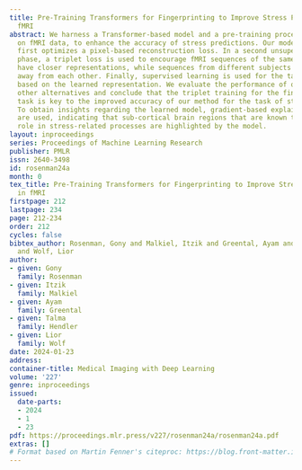 ```yaml
---
title: Pre-Training Transformers for Fingerprinting to Improve Stress Prediction in
  fMRI
abstract: We harness a Transformer-based model and a pre-training procedure for fingerprinting
  on fMRI data, to enhance the accuracy of stress predictions. Our model, called MetricFMRI,
  first optimizes a pixel-based reconstruction loss. In a second unsupervised training
  phase, a triplet loss is used to encourage fMRI sequences of the same subject to
  have closer representations, while sequences from different subjects are pushed
  away from each other. Finally, supervised learning is used for the target task,
  based on the learned representation. We evaluate the performance of our model and
  other alternatives and conclude that the triplet training for the fingerprinting
  task is key to the improved accuracy of our method for the task of stress prediction.
  To obtain insights regarding the learned model, gradient-based explainability techniques
  are used, indicating that sub-cortical brain regions that are known to play a central
  role in stress-related processes are highlighted by the model.
layout: inproceedings
series: Proceedings of Machine Learning Research
publisher: PMLR
issn: 2640-3498
id: rosenman24a
month: 0
tex_title: Pre-Training Transformers for Fingerprinting to Improve Stress Prediction
  in fMRI
firstpage: 212
lastpage: 234
page: 212-234
order: 212
cycles: false
bibtex_author: Rosenman, Gony and Malkiel, Itzik and Greental, Ayam and Hendler, Talma
  and Wolf, Lior
author:
- given: Gony
  family: Rosenman
- given: Itzik
  family: Malkiel
- given: Ayam
  family: Greental
- given: Talma
  family: Hendler
- given: Lior
  family: Wolf
date: 2024-01-23
address:
container-title: Medical Imaging with Deep Learning
volume: '227'
genre: inproceedings
issued:
  date-parts:
  - 2024
  - 1
  - 23
pdf: https://proceedings.mlr.press/v227/rosenman24a/rosenman24a.pdf
extras: []
# Format based on Martin Fenner's citeproc: https://blog.front-matter.io/posts/citeproc-yaml-for-bibliographies/
---
```

